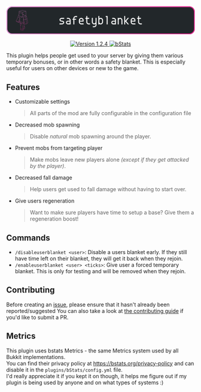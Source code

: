 <img src=".github/images/safetyblanket_banner.png" alt="Safety blanket banner" />
<p align="center">
    <a href="https://github.com/AliceDTRH/safetyblanket/releases">
      <img src="https://img.shields.io/badge/Version-v1.2.4-E899DC?style=flat-square&logo=git&logoColor=white" alt="Version 1.2.4">
  	</a>
    <a href="https://bstats.org/plugin/bukkit/SafetyBlanket">
        <img src="https://img.shields.io/badge/bStats-Click_me-E899DC?style=flat-square&logo=stitcher&logoColor=white" alt="bStats">
    </a>
</p>

This plugin helps people get used to your server by giving them various temporary bonuses, or in other words a safety blanket. This is especially useful for users on other devices or new to the game.

## Features
- Customizable settings<br>
    > All parts of the mod are fully configurable in the configuration file
- Decreased mob spawning<br>
    > Disable *natural* mob spawning around the player.
- Prevent mobs from targeting player<br>
    > Make mobs leave new players alone *(except if they get attacked by the player)*.
- Decreased fall damage<br>
    > Help users get used to fall damage without having to start over.
- Give users regeneration<br>
    > Want to make sure players have time to setup a base? Give them a regeneration boost!

## Commands
- `/disableuserblanket <user>`: Disable a users blanket early. If they still have time left on their blanket, they will get it back when they rejoin.
- `/enableuserblanket <user> <ticks>`: Give user a forced temporary blanket. This is only for testing and will be removed when they rejoin.

## Contributing
Before creating an [issue](https://github.com/AliceDTRH/safetyblanket/issues), please ensure that it hasn't already been reported/suggested You can also take a look at [the contributing guide](https://github.com/AliceDTRH/safetyblanket/blob/main/.github/CONTRIBUTING.md) if you'd like to submit a PR.

## Metrics
This plugin uses bstats Metrics - the same Metrics system used by all Bukkit implementations.<br>
You can find their privacy policy at https://bstats.org/privacy-policy and can disable it in the ```plugins/bStats/config.yml``` file.<br>
I'd really appreciate it if you kept it on though, it helps me figure out if my plugin is being used by anyone and on what types of systems :)<br>
  
